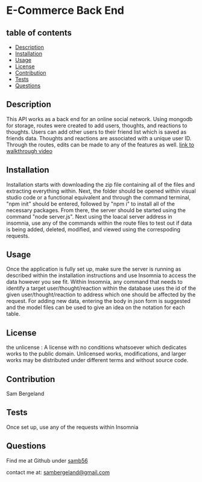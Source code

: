 # E-Commerce Back End 
  ## table of contents
  - [Description](#description)
  - [Installation](#installation)
  - [Usage](#usage)
  - [License](#license)
  - [Contribution](#contribution)
  - [Tests](#tests)
  - [Questions](#questions)

  ## Description 
  This API works as a back end for an online social network. Using mongodb for storage, routes were created to add users, thoughts, and reactions to thoughts. Users can add other users to their friend list which is saved as friends data. Thoughts and reactions are associated with a unique user ID. Through the routes, edits can be made to any of the features as well.
  [link to walkthrough video](https://youtu.be/gEpWh8oYOyY)

  ## Installation 
  Installation starts with downloading the zip file containing all of the files and extracting everything within. Next, the folder should be opened within visual studio code or a functional equivalent and through the command terminal, "npm init" should be entered, followed by "npm i" to install all of the necessary packages. From there, the server should be started using the command "node server.js". Next using the loacal server address in insomnia, use any of the commands within the route files to test out if data is being added, deleted, modified, and viewed using the correspoding requests. 

  ## Usage 
  Once the application is fully set up, make sure the server is running as described within the installation instructions and use Insomnia to access the data however you see fit. Within Insomnia, any command that needs to identify a target user/thought/reaction within the database uses the id of the given user/thought/reaction to address which one should be affected by the request. For adding new data, entering the body in json form is suggested and the model files can be used to give an idea on the notation for each table.

  ## License 
  the unlicense :
  A license with no conditions whatsoever which dedicates works to the public domain. Unlicensed works, modifications, and larger works may be distributed under different terms and without source code.

  ## Contribution 
  Sam Bergeland

  ## Tests 
  Once set up, use any of the requests within Insomnia

  ## Questions 
  Find me at Github under [samb56](https://github.com/samb56)

  contact me at:
  [sambergeland@gmail.com](mailto:sambergeland@gmail.com)
